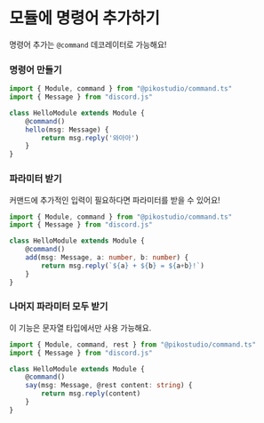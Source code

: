 # 모듈에 명령어 추가하기

명령어 추가는 `@command` 데코레이터로 가능해요!

### 명령어 만들기

```ts
import { Module, command } from "@pikostudio/command.ts"
import { Message } from "discord.js"

class HelloModule extends Module {
    @command()
    hello(msg: Message) {
        return msg.reply('와아아')
    }
}
```

### 파라미터 받기

커맨드에 추가적인 입력이 필요하다면 파라미터를 받을 수 있어요!

```ts
import { Module, command } from "@pikostudio/command.ts"
import { Message } from "discord.js"

class HelloModule extends Module {
    @command()
    add(msg: Message, a: number, b: number) {
        return msg.reply(`${a} + ${b} = ${a+b}!`)
    }
}
```

### 나머지 파라미터 모두 받기

이 기능은 문자열 타입에서만 사용 가능해요.

```ts
import { Module, command, rest } from "@pikostudio/command.ts"
import { Message } from "discord.js"

class HelloModule extends Module {
    @command()
    say(msg: Message, @rest content: string) {
        return msg.reply(content)
    }
}
```
